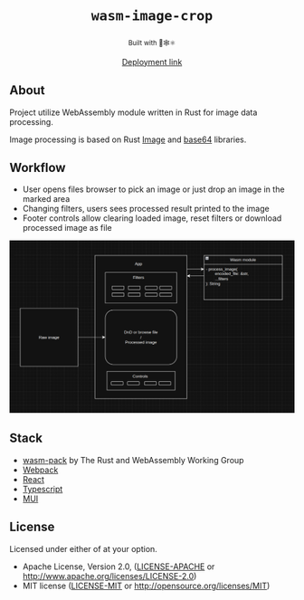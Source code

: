 <div align="center">
  <h1><code>wasm-image-crop</code></h1><sub>Built with 🦀🕸⚛️</sub>

<a href="https://wasm-image-crop.vercel.app/">Deployment link</a>
</div>

## About

Project utilize WebAssembly module written in Rust for image data processing.

Image processing is based on Rust [Image](https://crates.io/crates/image) and [base64](https://crates.io/crates/base64) libraries.

## Workflow
- User opens files browser to pick an image or just drop an image in the marked area
- Changing filters, users sees processed result printed to the image
- Footer controls allow clearing loaded image, reset filters or download processed image as file  

![img.png](assets/img/uml-diagram.png)

## Stack

- [wasm-pack](https://rustwasm.github.io/) by The Rust and WebAssembly Working Group
- [Webpack](https://webpack.js.org/)
- [React](https://react.dev/)
- [Typescript](https://www.typescriptlang.org/)
- [MUI](https://mui.com/)

## License

Licensed under either of at your option.

* Apache License, Version 2.0, ([LICENSE-APACHE](LICENSE-APACHE) or http://www.apache.org/licenses/LICENSE-2.0)
* MIT license ([LICENSE-MIT](LICENSE-MIT) or http://opensource.org/licenses/MIT)



